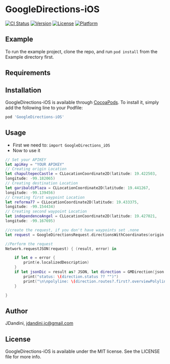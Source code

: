# GoogleDirections-iOS

[![CI Status](http://img.shields.io/travis/JDandini/GoogleDirections-iOS.svg?style=flat)](https://travis-ci.org/JDandini/GoogleDirections-iOS)
[![Version](https://img.shields.io/cocoapods/v/GoogleDirections-iOS.svg?style=flat)](http://cocoapods.org/pods/GoogleDirections-iOS)
[![License](https://img.shields.io/cocoapods/l/GoogleDirections-iOS.svg?style=flat)](http://cocoapods.org/pods/GoogleDirections-iOS)
[![Platform](https://img.shields.io/cocoapods/p/GoogleDirections-iOS.svg?style=flat)](http://cocoapods.org/pods/GoogleDirections-iOS)

## Example

To run the example project, clone the repo, and run `pod install` from the Example directory first.

## Requirements

## Installation

GoogleDirections-iOS is available through [CocoaPods](http://cocoapods.org). To install
it, simply add the following line to your Podfile:

```ruby
pod 'GoogleDirections-iOS'
```
## Usage
- First we need to:
```import GoogleDirections_iOS```
- Now to use it
```Swift
// Set your APIKEY
let apiKey = "YOUR APIKEY"
// Creating origin Location
let chapultepecCastle = CLLocationCoordinate2D(latitude: 19.422503,
longitude: -99.182065)
// Creating destination Location
let garibaldiPlaza = CLLocationCoordinate2D(latitude: 19.441267,
longitude: -99.139456)
// Creating first waypoint Location
let reforma77 = CLLocationCoordinate2D(latitude: 19.433375,
longitude: -99.154434)
// Creating second waypoint Location
let independenceAngel = CLLocationCoordinate2D(latitude: 19.427021,
longitude: -99.167695)

//create the request, if you don't have waypoints set .none
let request = GoogleDirectionsRequest.directionsWithCoordinates(origin: chapultepecCastle, destination: garibaldiPlaza, mode: .bicycle, wayPoints: [reforma77, independenceAngel], apiKey: apiKey)

//Perform the request
Network.requestJSON(request) { (result, error) in

    if let e = error {
        print(e.localizedDescription)
    }
    if let jsonDic = result as? JSON, let direction = GMDirection(json: jsonDic) {
        print("status: \(direction.status ?? "")")
        print("\n\npolyline: \(direction.routes?.first?.overviewPolyline ?? "")")
    }

}


```

## Author

JDandini, jdandini.jc@gmail.com

## License

GoogleDirections-iOS is available under the MIT license. See the LICENSE file for more info.
